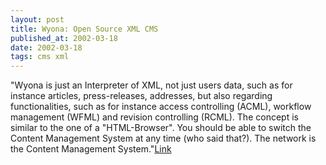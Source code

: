 ```yaml
---
layout: post
title: Wyona: Open Source XML CMS
published_at: 2002-03-18
date: 2002-03-18
tags: cms xml
---
```


"Wyona is just an Interpreter of XML, not just users data, such as for instance articles, press-releases, addresses, but also regarding functionalities, such as for instance access controlling (ACML), workflow management (WFML) and revision controlling (RCML). The concept is similar to the one of a "HTML-Browser". You should be able to switch the Content Management System at any time (who said that?). The network is the Content Management System."[Link](http://www.wyona.org/)  